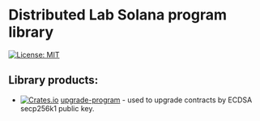 # Distributed Lab Solana program library

[![License: MIT](https://img.shields.io/badge/License-MIT-yellow.svg)](https://opensource.org/licenses/MIT)

## Library products:
- [![Crates.io](https://img.shields.io/crates/v/upgrade-program)](https://crates.io/crates/upgrade-prgram) [upgrade-program](./programs/upgrade-program) - used to upgrade contracts by ECDSA secp256k1 public key.
  


  
  